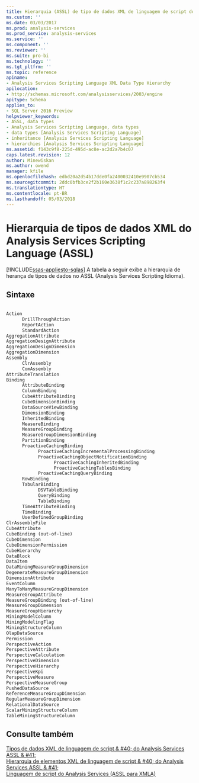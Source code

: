 ```yaml
---
title: Hierarquia (ASSL) de tipo de dados XML de linguagem de script do Analysis Services | Microsoft Docs
ms.custom: ''
ms.date: 03/03/2017
ms.prod: analysis-services
ms.prod_service: analysis-services
ms.service: ''
ms.component: ''
ms.reviewer: ''
ms.suite: pro-bi
ms.technology: ''
ms.tgt_pltfrm: ''
ms.topic: reference
apiname:
- Analysis Services Scripting Language XML Data Type Hierarchy
apilocation:
- http://schemas.microsoft.com/analysisservices/2003/engine
apitype: Schema
applies_to:
- SQL Server 2016 Preview
helpviewer_keywords:
- ASSL, data types
- Analysis Services Scripting Language, data types
- data types [Analysis Services Scripting Language]
- inheritance [Analysis Services Scripting Language]
- hierarchies [Analysis Services Scripting Language]
ms.assetid: f143c9f8-225d-495d-ac8e-ac2d2a7b4c07
caps.latest.revision: 12
author: Minewiskan
ms.author: owend
manager: kfile
ms.openlocfilehash: edbd20a2d54b17dde0fa2400032410e9907cb534
ms.sourcegitcommit: 2ddc0bfb3ce2f2b160e3638f1c2c237a898263f4
ms.translationtype: HT
ms.contentlocale: pt-BR
ms.lasthandoff: 05/03/2018
---
```

# <a name="analysis-services-scripting-language-xml-data-type-hierarchy-assl"></a>Hierarquia de tipos de dados XML do Analysis Services Scripting Language (ASSL)
[!INCLUDE[ssas-appliesto-sqlas](../../includes/ssas-appliesto-sqlas.md)]
  A tabela a seguir exibe a hierarquia de herança de tipos de dados no ASSL (Analysis Services Scripting Idioma).  
  
## <a name="syntax"></a>Sintaxe  
  
```xml  
  
Action  
      DrillThroughAction  
      ReportAction  
      StandardAction  
AggregationAttribute  
AggregationDesignAttribute  
AggregationDesignDimension  
AggregationDimension  
Assembly  
      ClrAssembly  
      ComAssembly  
AttributeTranslation  
Binding  
      AttributeBinding  
      ColumnBinding  
      CubeAttributeBinding  
      CubeDimensionBinding  
      DataSourceViewBinding  
      DimensionBinding  
      InheritedBinding  
      MeasureBinding  
      MeasureGroupBinding  
      MeasureGroupDimensionBinding  
      PartitionBinding  
      ProactiveCachingBinding  
            ProactiveCachingIncrementalProcessingBinding  
            ProactiveCachingObjectNotificationBinding  
                  ProactiveCachingInheritedBinding  
                  ProactiveCachingTablesBinding  
            ProactiveCachingQueryBinding  
      RowBinding  
      TabularBinding  
            DSVTableBinding  
            QueryBinding  
            TableBinding  
      TimeAttributeBinding  
      TimeBinding  
      UserDefinedGroupBinding  
ClrAssemblyFile  
CubeAttribute  
CubeBinding (out-of-line)  
CubeDimension  
CubeDimensionPermission  
CubeHierarchy  
DataBlock  
DataItem  
DataMiningMeasureGroupDimension  
DegenerateMeasureGroupDimension  
DimensionAttribute  
EventColumn  
ManyToManyMeasureGroupDimension  
MeasureGroupAttribute  
MeasureGroupBinding (out-of-line)  
MeasureGroupDimension  
MeasureGroupHierarchy  
MiningModelColumn  
MiningModelingFlag  
MiningStructureColumn  
OlapDataSource  
Permission  
PerspectiveAction  
PerspectiveAttribute  
PerspectiveCalculation  
PerspectiveDimension  
PerspectiveHierarchy  
PerspectiveKpi  
PerspectiveMeasure  
PerspectiveMeasureGroup  
PushedDataSource  
ReferenceMeasureGroupDimension  
RegularMeasureGroupDimension  
RelationalDataSource  
ScalarMiningStructureColumn  
TableMiningStructureColumn  
```  
  
## <a name="see-also"></a>Consulte também  
 [Tipos de dados XML de linguagem de script & #40; do Analysis Services ASSL & #41;](../../analysis-services/scripting/data-type/analysis-services-scripting-language-xml-data-types-assl.md)   
 [Hierarquia de elementos XML de linguagem de script & #40; do Analysis Services ASSL & #41;](../../analysis-services/scripting/analysis-services-scripting-language-xml-element-hierarchy-assl.md)   
 [Linguagem de script do Analysis Services &#40;ASSL para XMLA&#41;](../../analysis-services/scripting/analysis-services-scripting-language-assl-for-xmla.md)  
  
  

